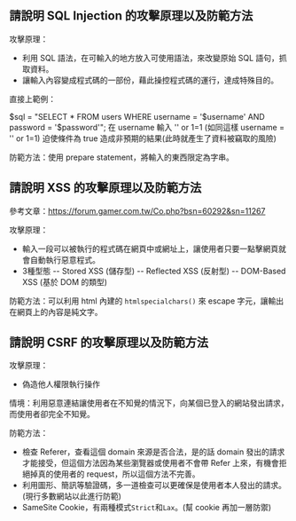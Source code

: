 ## 請說明 SQL Injection 的攻擊原理以及防範方法

攻擊原理：

* 利用 SQL 語法，在可輸入的地方放入可使用語法，來改變原始 SQL 語句，抓取資料。
* 讓輸入內容變成程式碼的一部份，藉此操控程式碼的運行，達成特殊目的。

直接上範例：

$sql = "SELECT * FROM users WHERE username = '$username' AND password = '$password'";
在 username 輸入 '' or 1=1 (如同這樣 username = '' or 1=1)
迫使條件為 true 造成非預期的結果(此時就產生了資料被竊取的風險)

防範方法：使用 prepare statement，將輸入的東西限定為字串。

## 請說明 XSS 的攻擊原理以及防範方法

參考文章：https://forum.gamer.com.tw/Co.php?bsn=60292&sn=11267

攻擊原理：

* 輸入一段可以被執行的程式碼在網頁中或網址上，讓使用者只要一點擊網頁就會自動執行惡意程式。
* 3種型態
-- Stored XSS (儲存型)
-- Reflected XSS (反射型)
-- DOM-Based XSS (基於 DOM 的類型)

防範方法：可以利用 html 內建的 `htmlspecialchars()` 來 escape 字元，讓輸出在網頁上的內容是純文字。

## 請說明 CSRF 的攻擊原理以及防範方法

攻擊原理：
* 偽造他人權限執行操作

情境：利用惡意連結讓使用者在不知覺的情況下，向某個已登入的網站發出請求，而使用者卻完全不知覺。

防範方法：
* 檢查 Referer，查看這個 domain 來源是否合法，是的話 domain 發出的請求才能接受，但這個方法因為某些瀏覽器或使用者不會帶 Refer 上來，有機會拒絕掉真的使用者的 request，所以這個方法不完善。
* 利用圖形、簡訊等驗證碼，多一道檢查可以更確保是使用者本人發出的請求。(現行多數網站以此進行防範)
* SameSite Cookie，有兩種模式`Strict`和`Lax`。(幫 cookie 再加一層防禦)

